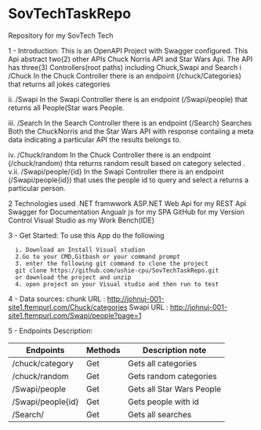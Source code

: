 # SovTechTaskRepo
Repository for my SovTech Tech


1 - Introduction: This is an OpenAPI Project with Swagger configured.
This Api abstract two(2) other APIs Chuck Norris API and Star Wars Api.
The API has three(3) Controllers(root paths) including Chuck,Swapi and Search 
i /Chuck
In the Chuck Controller there is an endpoint (/chuck/Categories) that returns all jokes categories
 
 
ii. /Swapi
In the Swapi Controller there is an endpoint (/Swapi/people) that returns all People(Star wars People.
 
 
iii. /Search
In the Search Controller there is an endpoint (/Search)  Searches Both the ChuckNorris and the Star Wars API with response contaiing a meta data indicating a particular API the results belongs to.
 


iv. /Chuck/random
In the Chuck Controller there is an endpoint (/chuck/random) thta returns random result based on category selected .
v.ii. /Swapi/people/{id}
In the Swapi Controller there is an endpoint (/Swapi/people{id}) that uses the people id to query and select a  returns a particular person. 



2  Technologies used
     .NET framwwork
     ASP.NET Web Api for my REST Api
     Swagger for Documentation 
     Angualr js for my SPA
     GitHub for my Version Control
     Visual Studio as my Work Bench(IDE)
     
3 - Get Started: To use this App do the following

      i. Download an Install Visual studion
      2.Go to your CMD,Gitbash or your command prompt
      3. enter the following git command to clone the project
      git clone https://github.com/ushie-cpu/SovTechTaskRepo.git
      or download the project and unzip
      4. open project on your Visual studio and then run to test
      

4 - Data sources:
        chunk URL : http://johnuj-001-site1.ftempurl.com/Chuck/categories
        Swapi URL : http://johnuj-001-site1.ftempurl.com/Swapi/people?page=1
        
5 - Endpoints Description:

| Endpoints                      | Methods     | Description note    |
| ------------------------------ | ------------|---------------------|
| /chuck/category                | Get         | Gets all categories |
| /chuck/random                  | Get         | Gets random categories |
| /Swapi/people                  | Get         | Gets all Star Wars People|
| /Swapi/people{id}              | Get         | Gets people with id |
| /Search/                       | Get         | Gets all  searches |



